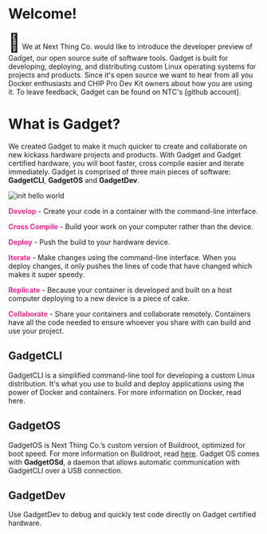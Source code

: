 # Welcome!

<span style="font-size: 36px">&#128226;</span> We at Next Thing Co. would like to introduce the developer preview of Gadget, our open source suite of software tools. Gadget is built for developing, deploying, and distributing custom Linux operating systems for projects and products. Since it's open source we want to hear from all you Docker enthusiasts and CHIP Pro Dev Kit owners about how you are using it. To leave feedback, Gadget can be found on NTC's [github account]. 

# What is Gadget?

We created Gadget to make it much quicker to create and collaborate on new kickass hardware projects and products. With Gadget and Gadget certified hardware, you will boot faster, cross compile easier and iterate immediately. Gadget is comprised of three main pieces of software: **GadgetCLI**, **GadgetOS** and **GadgetDev**. 

![init hello world](images/initHelloworld.gif)

<span style="color: #F6248D">**Develop**</span> - Create your code in a container with the command-line interface.

<span style="color: #F6248D">**Cross Compile**</span> - Build your work on your computer rather than the device.

<span style="color: #F6248D">**Deploy**</span> - Push the build to your hardware device.

<span style="color: #F6248D">**Iterate**</span> - Make changes using the command-line interface. When you deploy changes, it only pushes the lines of code that have changed which makes it super speedy.

<span style="color: #F6248D">**Replicate**</span> - Because your container is developed and built on a host computer deploying to a new device is a piece of cake.

<span style="color: #F6248D">**Collaborate**</span> - Share your containers and collaborate remotely. Containers have all the code needed to ensure whoever you share with can build and use your project.


## GadgetCLI

GadgetCLI is a simplified command-line tool for developing a custom Linux distribution. It's what you use to build and deploy applications using the power of Docker and containers. For more information on Docker, read here.
     
## GadgetOS

GadgetOS is Next Thing Co.’s custom version of Buildroot, optimized for boot speed. For more information on Buildroot, read [here](https://buildroot.org/). Gadget OS comes with **GadgetOSd**, a daemon that allows automatic communication with GadgetCLI over a USB connection.

## GadgetDev

Use GadgetDev to debug and quickly test code directly on Gadget certified hardware.


	




